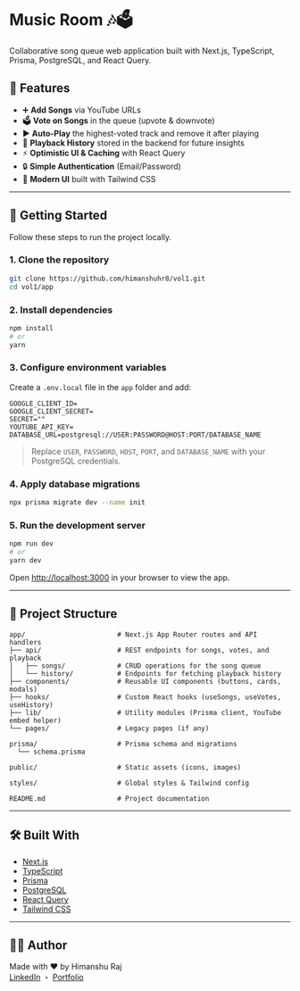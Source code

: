 # Music Room 🎶🗳️

Collaborative song queue web application built with Next.js, TypeScript, Prisma, PostgreSQL, and React Query.

## 🧩 Features

- ➕ **Add Songs** via YouTube URLs
- 🗳️ **Vote on Songs** in the queue (upvote & downvote)
- ▶️ **Auto-Play** the highest-voted track and remove it after playing
- 📜 **Playback History** stored in the backend for future insights
- ⚡ **Optimistic UI & Caching** with React Query
- 🔒 **Simple Authentication** (Email/Password)
- 🎨 **Modern UI** built with Tailwind CSS

---

## 🚀 Getting Started

Follow these steps to run the project locally.

### 1. Clone the repository

```bash
git clone https://github.com/himanshuhr8/vol1.git
cd vol1/app
```

### 2. Install dependencies

```bash
npm install
# or
yarn
```

### 3. Configure environment variables

Create a `.env.local` file in the `app` folder and add:

```env
GOOGLE_CLIENT_ID=
GOOGLE_CLIENT_SECRET=
SECRET=""
YOUTUBE_API_KEY=
DATABASE_URL=postgresql://USER:PASSWORD@HOST:PORT/DATABASE_NAME

```

> Replace `USER`, `PASSWORD`, `HOST`, `PORT`, and `DATABASE_NAME` with your PostgreSQL credentials.

### 4. Apply database migrations

```bash
npx prisma migrate dev --name init
```

### 5. Run the development server

```bash
npm run dev
# or
yarn dev
```

Open [http://localhost:3000](http://localhost:3000) in your browser to view the app.

---

## 📁 Project Structure

```
app/                       # Next.js App Router routes and API handlers
├── api/                   # REST endpoints for songs, votes, and playback
│   ├── songs/             # CRUD operations for the song queue
│   └── history/           # Endpoints for fetching playback history
├── components/            # Reusable UI components (buttons, cards, modals)
├── hooks/                 # Custom React hooks (useSongs, useVotes, useHistory)
├── lib/                   # Utility modules (Prisma client, YouTube embed helper)
└── pages/                 # Legacy pages (if any)

prisma/                    # Prisma schema and migrations
  └── schema.prisma

public/                    # Static assets (icons, images)

styles/                    # Global styles & Tailwind config

README.md                  # Project documentation
```

---

## 🛠️ Built With

- [Next.js](https://nextjs.org/)
- [TypeScript](https://www.typescriptlang.org/)
- [Prisma](https://www.prisma.io/)
- [PostgreSQL](https://www.postgresql.org/)
- [React Query](https://tanstack.com/query/latest)
- [Tailwind CSS](https://tailwindcss.com/)

---

## 🙋‍♂️ Author

Made with ❤️ by Himanshu Raj  
[LinkedIn](https://www.linkedin.com/in/himanshu-raj-1053a4260/) ・ [Portfolio](https://hima31.vercel.app/)
